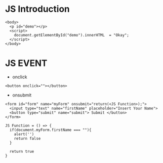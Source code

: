 # JS Introduction
```
<body>
  <p id="demo"></p>
  <script>
    document.getElementById("demo").innerHTML  = "Okay";
  </script>
</body>
```

# JS EVENT 

* onclick
```
<button onclick=""></button>
```
* onsubmit
```
<form id="form" name="myForm" onsubmit="return(<JS Function>);">
  <input type="text" name="firstName" placeholder="Insert Your Name">
  <button type="submit" name="submit"> Submit </button>
</form>
```

```
JS Function = () => {
  if(document.myForm.firstName === ""){
    alert('')
    return false
  }
  
  return true
}
```

